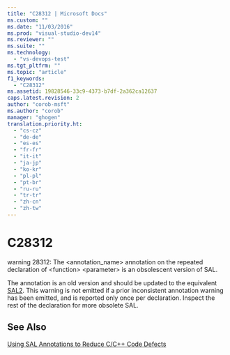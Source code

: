```yaml
---
title: "C28312 | Microsoft Docs"
ms.custom: ""
ms.date: "11/03/2016"
ms.prod: "visual-studio-dev14"
ms.reviewer: ""
ms.suite: ""
ms.technology: 
  - "vs-devops-test"
ms.tgt_pltfrm: ""
ms.topic: "article"
f1_keywords: 
  - "C28312"
ms.assetid: 19828546-33c9-4373-b7df-2a362ca12637
caps.latest.revision: 2
author: "corob-msft"
ms.author: "corob"
manager: "ghogen"
translation.priority.ht: 
  - "cs-cz"
  - "de-de"
  - "es-es"
  - "fr-fr"
  - "it-it"
  - "ja-jp"
  - "ko-kr"
  - "pl-pl"
  - "pt-br"
  - "ru-ru"
  - "tr-tr"
  - "zh-cn"
  - "zh-tw"
---
```

# C28312
warning 28312: The <annotation_name> annotation on the repeated declaration of \<function> \<parameter> is an obsolescent version of SAL.  
  
 The annotation is an old version and should be updated to the equivalent [SAL2](../code-quality/using-sal-annotations-to-reduce-c-cpp-code-defects.md). This warning is not emitted if a prior inconsistent annotation warning has been emitted, and is reported only once per declaration. Inspect the rest of the declaration for more obsolete SAL.  
  
## See Also  
 [Using SAL Annotations to Reduce C/C++ Code Defects](../code-quality/using-sal-annotations-to-reduce-c-cpp-code-defects.md)